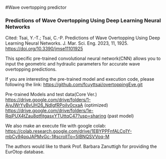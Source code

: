 #Wave overtopping predictor
### Predictions of Wave Overtopping Using Deep Learning Neural Networks

Cited: Tsai, Y.-T.; Tsai, C.-P. Predictions of Wave Overtopping Using Deep Learning Neural Networks. J. Mar. Sci. Eng. 2023, 11, 1925. https://doi.org/10.3390/jmse11101925

This specific pre-trained convolutional neural network(CNN) allows you to input the geometric and hydraulic parameters for accurate wave overtopping predictions.

If you are interesting the pre-trained model and execution code, please following the link:
https://github.com/fcuyttsai/overtoppingEve.git

Pre-trained Models and test data(Core Ver.)
https://drive.google.com/drive/folders/1-AiyJWrYyBvUH26_NdlgfRPoiIv0cxaA (optimized)
https://drive.google.com/drive/folders/1e-RqjPUX4tZau8qtfjtgasxYTUttqC47?usp=sharing (past model)

We also make an execute file with google colab:
https://colab.research.google.com/drive/1EBYPPFnfALCo1Y-mbCy94pqJAPMvGc-1#scrollTo=5IBNQSVVoq-M

The authors would like to thank Prof. Barbara Zanuttigh for providing the EurOtop database.
